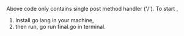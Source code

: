 Above code only contains single post method handler ('/').
To start , 
1. Install go lang in your machine,
2. then run, go run final.go in terminal.

